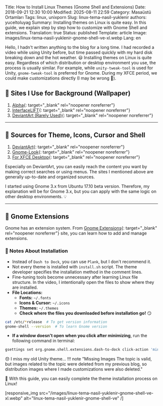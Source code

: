 Title: How to Install Linux Themes (Gnome Shell and Extensions)
Date: 2018-09-21 12:30 10:00
Modified: 2025-08-11 22:59
Category: Masaüstü Ortamları
Tags: linux, unixporn
Slug: linux-tema-nasil-yuklenir
authors: yuceltoluyag
Summary: Installing themes on Linux is quite easy. In this guide, we explain step by step how to customize with Gnome Shell and extensions.
Translation: true
Status: published
Template: article
Image: images/linux-tema-nasil-yuklenir-gnome-shell-ve-xl.webp
Lang: en

Hello, I hadn't written anything to the blog for a long time. I had recorded a video while using Unity before, but time passed quickly with my hard disk breaking down and the hot weather. 😃 Installing themes on Linux is quite easy. Regardless of which distribution or desktop environment you use, the process is usually similar. For example, while `unity-tweak-tool` is used for Unity, `gnome-tweak-tool` is preferred for Gnome. During my XFCE period, we could make customizations directly (I may be wrong 🤔).

## 🌄 Sites I Use for Background (Wallpaper)

1. [Alpha](https://alpha.wallhaven.cc/latest){: target="\_blank" rel="noopener noreferrer"}
2. [InterfaceLIFT](https://interfacelift.com/wallpaper/downloads/date/any/){: target="\_blank" rel="noopener noreferrer"}
3. [DeviantArt (Rarely Used)](https://www.deviantart.com/customization/wallpaper/popular-24-hours/){: target="\_blank" rel="noopener noreferrer"}

---

## 🎨 Sources for Theme, Icons, Cursor and Shell

1. [DeviantArt](https://www.deviantart.com/customization/skins/linuxutil/desktopenv/gnome/gtk3/newest/?offset=0){: target="\_blank" rel="noopener noreferrer"}
2. [Gnome-Look](https://www.gnome-look.org/){: target="\_blank" rel="noopener noreferrer"}
3. [For XFCE Desktop](https://www.xfce-look.org/){: target="\_blank" rel="noopener noreferrer"}

Especially on DeviantArt, you can easily reach the content you want by making correct searches or using menus. The sites I mentioned above are generally up-to-date and organized sources.

I started using Gnome 3.x from Ubuntu 17.10 beta version. Therefore, my explanation will be for Gnome 3.x, but you can apply with the same logic on other desktop environments. 💡

---

## 🔌 Gnome Extensions

Gnome has an extension system. From [Gnome Extensions](https://extensions.gnome.org/){: target="\_blank" rel="noopener noreferrer"} site, you can learn how to add and manage extensions.

### 📌 Notes About Installation

- Instead of `Dash to Dock`, you can use `Plank`, but I don't recommend it.
- Not every theme is installed with `install.sh` script. The theme developer specifies the installation method in the comment lines.
- Fine-tuning tools become unnecessary after learning Linux file structure. In the video, I intentionally open the files to show where they are installed.
- **File Locations:**
  - **Fonts:** `~/.fonts`
  - **Icons & Cursor:** `~/.icons`
  - **Themes:** `~/.themes`
  - **Check where the files you downloaded before installation go!** 😏

```bash
cat /etc/*release  # To get version information
gnome-shell --version  # To learn Gnome version
```

- **If a window doesn't open when you click after minimizing**, run the following command in terminal:

```bash
gsettings set org.gnome.shell.extensions.dash-to-dock click-action 'minimize'
```

😞 I miss my old Unity theme...
!!! note "Missing Images The topic is valid, but images related to the topic were deleted from my previous blog, so distribution images where I made customizations were also deleted."

🚀 With this guide, you can easily complete the theme installation process on Linux!

[responsive_img src="/images/linux-tema-nasil-yuklenir-gnome-shell-ve-xl.webp" alt="linux-tema-nasil-yuklenir-gnome-shell-ve" /]
